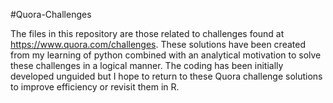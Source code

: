 #Quora-Challenges

The files in this repository are those related to challenges found at https://www.quora.com/challenges.
These solutions have been created from my learning of python combined with an analytical motivation to solve these challenges in a logical manner. The coding has been initially developed unguided but I hope to return to these Quora challenge solutions to improve efficiency or revisit them in R.
